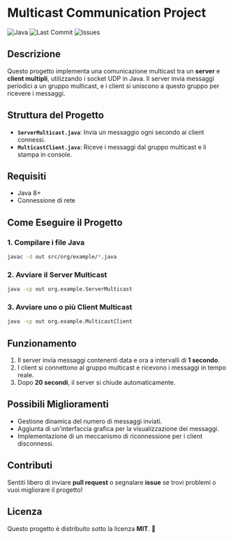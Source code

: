 # Multicast Communication Project

![Java](https://img.shields.io/badge/Java-ED8B00?style=for-the-badge&logo=openjdk&logoColor=white)
![Last Commit](https://img.shields.io/github/last-commit/tuo-username/tuo-repo?style=for-the-badge)
![Issues](https://img.shields.io/github/issues/tuo-username/tuo-repo?style=for-the-badge)

## Descrizione
Questo progetto implementa una comunicazione multicast tra un **server** e **client multipli**, utilizzando i socket UDP in Java. Il server invia messaggi periodici a un gruppo multicast, e i client si uniscono a questo gruppo per ricevere i messaggi.

## Struttura del Progetto
- **`ServerMulticast.java`**: Invia un messaggio ogni secondo ai client connessi.
- **`MulticastClient.java`**: Riceve i messaggi dal gruppo multicast e li stampa in console.

## Requisiti
- Java 8+
- Connessione di rete

## Come Eseguire il Progetto

### 1. Compilare i file Java
```sh
javac -d out src/org/example/*.java
```

### 2. Avviare il Server Multicast
```sh
java -cp out org.example.ServerMulticast
```

### 3. Avviare uno o più Client Multicast
```sh
java -cp out org.example.MulticastClient
```

## Funzionamento
1. Il server invia messaggi contenenti data e ora a intervalli di **1 secondo**.
2. I client si connettono al gruppo multicast e ricevono i messaggi in tempo reale.
3. Dopo **20 secondi**, il server si chiude automaticamente.

## Possibili Miglioramenti
- Gestione dinamica del numero di messaggi inviati.
- Aggiunta di un'interfaccia grafica per la visualizzazione dei messaggi.
- Implementazione di un meccanismo di riconnessione per i client disconnessi.

## Contributi
Sentiti libero di inviare **pull request** o segnalare **issue** se trovi problemi o vuoi migliorare il progetto!

## Licenza
Questo progetto è distribuito sotto la licenza **MIT**. 📜


